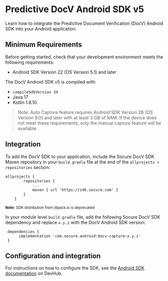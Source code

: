 # Predictive DocV Android SDK v5

Learn how to integrate the Predictive Document Verification (DocV) Android SDK into your Android application. 

## Minimum Requirements

Before getting started, check that your development environment meets the following requirements:

- Android SDK Version 22 (OS Version 5.1) and later

The DocV Android SDK v5 is compiled with:

- `compileSdkVersion 34`
- Java 17
- Kotlin 1.8.10

> Note: Auto Capture feature requires Android SDK Version 28 (OS Version 9.0) and later with at least 3 GB of RAM. If the device does not meet these requirements, only the manual capture feature will be available.

## Integration

To add the DocV SDK to your application, include the Socure DocV SDK Maven repository in your `build.gradle` file at the end of the `allprojects > repositories` section:

```
allprojects {
        repositories {
            ...
            maven { url 'https://sdk.socure.com' }
        }
    }
```
<sup>**Note**: SDK distribution from jitpack.io is deprecated</sup>

In your module level `build.gradle` file, add the following Socure DocV SDK dependency and replace `x.y.z` with the DocV Android SDK version:

```
 dependencies {
      implementation 'com.socure.android:docv-capture:x.y.z'
 }
 ```

## Configuration and integration

For instructions on how to configure the SDK, see the [Android SDK documentation](https://developer.socure.com/docs/sdks/docv/android-sdk/overview) on DevHub.
 